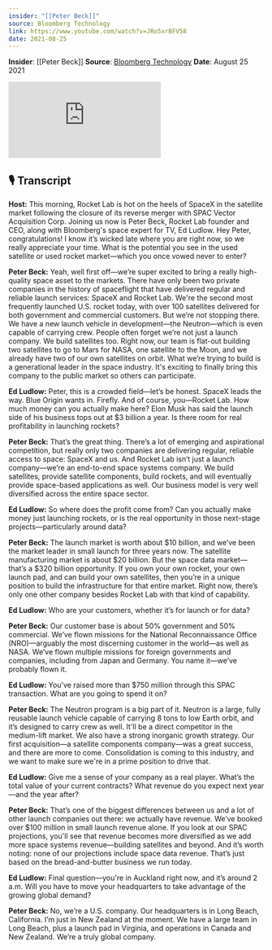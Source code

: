 ```yaml
---
insider: "[[Peter Beck]]"
source: Bloomberg Technology
link: https://www.youtube.com/watch?v=JRo5xrBFV58
date: 2021-08-25
---
```


**Insider**: [[Peter Beck]]
**Source**: [Bloomberg Technology](https://www.youtube.com/watch?v=JRo5xrBFV58)
**Date**: August 25 2021

<div class="responsive-video">
<iframe src="https://www.youtube.com/embed/JRo5xrBFV58" title="Rocket Lab CEO Sees Consolidation in the Space Industry" frameborder="0" allow="accelerometer; autoplay; clipboard-write; encrypted-media; gyroscope; picture-in-picture; web-share" referrerpolicy="strict-origin-when-cross-origin" allowfullscreen></iframe>
</div>

## 🎙️ Transcript

**Host:** This morning, Rocket Lab is hot on the heels of SpaceX in the satellite market following the closure of its reverse merger with SPAC Vector Acquisition Corp. Joining us now is Peter Beck, Rocket Lab founder and CEO, along with Bloomberg's space expert for TV, Ed Ludlow. Hey Peter, congratulations! I know it’s wicked late where you are right now, so we really appreciate your time. What is the potential you see in the used satellite or used rocket market—which you once vowed never to enter?  

**Peter Beck:** Yeah, well first off—we’re super excited to bring a really high-quality space asset to the markets. There have only been two private companies in the history of spaceflight that have delivered regular and reliable launch services: SpaceX and Rocket Lab. We're the second most frequently launched U.S. rocket today, with over 100 satellites delivered for both government and commercial customers. But we’re not stopping there. We have a new launch vehicle in development—the Neutron—which is even capable of carrying crew. People often forget we’re not just a launch company. We build satellites too. Right now, our team is flat-out building two satellites to go to Mars for NASA, one satellite to the Moon, and we already have two of our own satellites on orbit. What we’re trying to build is a generational leader in the space industry. It's exciting to finally bring this company to the public market so others can participate.


**Ed Ludlow:** Peter, this is a crowded field—let’s be honest. SpaceX leads the way. Blue Origin wants in. Firefly. And of course, you—Rocket Lab. How much money can you actually make here? Elon Musk has said the launch side of his business tops out at $3 billion a year. Is there room for real profitability in launching rockets?  

**Peter Beck:** That’s the great thing. There’s a lot of emerging and aspirational competition, but really only two companies are delivering regular, reliable access to space: SpaceX and us. And Rocket Lab isn’t just a launch company—we’re an end-to-end space systems company. We build satellites, provide satellite components, build rockets, and will eventually provide space-based applications as well. Our business model is very well diversified across the entire space sector.


**Ed Ludlow:** So where does the profit come from? Can you actually make money just launching rockets, or is the real opportunity in those next-stage projects—particularly around data?  

**Peter Beck:** The launch market is worth about $10 billion, and we’ve been the market leader in small launch for three years now. The satellite manufacturing market is about $20 billion. But the space data market—that’s a $320 billion opportunity. If you own your own rocket, your own launch pad, and can build your own satellites, then you’re in a unique position to build the infrastructure for that entire market. Right now, there’s only one other company besides Rocket Lab with that kind of capability.


**Ed Ludlow:** Who are your customers, whether it’s for launch or for data?  

**Peter Beck:** Our customer base is about 50% government and 50% commercial. We’ve flown missions for the National Reconnaissance Office (NRO)—arguably the most discerning customer in the world—as well as NASA. We’ve flown multiple missions for foreign governments and companies, including from Japan and Germany. You name it—we’ve probably flown it.


**Ed Ludlow:** You’ve raised more than $750 million through this SPAC transaction. What are you going to spend it on?  

**Peter Beck:** The Neutron program is a big part of it. Neutron is a large, fully reusable launch vehicle capable of carrying 8 tons to low Earth orbit, and it’s designed to carry crew as well. It'll be a direct competitor in the medium-lift market. We also have a strong inorganic growth strategy. Our first acquisition—a satellite components company—was a great success, and there are more to come. Consolidation is coming to this industry, and we want to make sure we're in a prime position to drive that.


**Ed Ludlow:** Give me a sense of your company as a real player. What’s the total value of your current contracts? What revenue do you expect next year—and the year after?  

**Peter Beck:** That’s one of the biggest differences between us and a lot of other launch companies out there: we actually have revenue. We’ve booked over $100 million in small launch revenue alone. If you look at our SPAC projections, you'll see that revenue becomes more diversified as we add more space systems revenue—building satellites and beyond. And it’s worth noting: none of our projections include space data revenue. That’s just based on the bread-and-butter business we run today.


**Ed Ludlow:** Final question—you're in Auckland right now, and it’s around 2 a.m. Will you have to move your headquarters to take advantage of the growing global demand?  

**Peter Beck:** No, we’re a U.S. company. Our headquarters is in Long Beach, California. I’m just in New Zealand at the moment. We have a large team in Long Beach, plus a launch pad in Virginia, and operations in Canada and New Zealand. We’re a truly global company.
